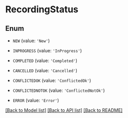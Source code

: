 # RecordingStatus


## Enum

* `NEW` (value: `'New'`)

* `INPROGRESS` (value: `'InProgress'`)

* `COMPLETED` (value: `'Completed'`)

* `CANCELLED` (value: `'Cancelled'`)

* `CONFLICTEDOK` (value: `'ConflictedOk'`)

* `CONFLICTEDNOTOK` (value: `'ConflictedNotOk'`)

* `ERROR` (value: `'Error'`)

[[Back to Model list]](../README.md#documentation-for-models) [[Back to API list]](../README.md#documentation-for-api-endpoints) [[Back to README]](../README.md)


